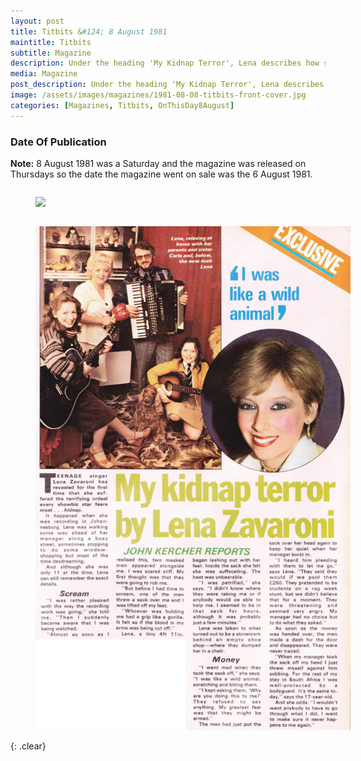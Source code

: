 ```yaml
---
layout: post
title: Titbits &#124; 8 August 1981
maintitle: Titbits
subtitle: Magazine
description: Under the heading 'My Kidnap Terror', Lena describes how she was abducted by students in Johannesburg during rag week. She tells how her manager paid a £250 ransom for her release.
media: Magazine
post_description: Under the heading 'My Kidnap Terror', Lena describes how she was abducted by students in Johannesburg during rag week. She tells how her manager paid a £250 ransom for her release.
image: /assets/images/magazines/1981-08-08-titbits-front-cover.jpg
categories: [Magazines, Titbits, OnThisDay8August]
---
```


### Date Of Publication
**Note:** 8 August 1981 was a Saturday and the magazine was released on Thursdays so the date the magazine went on sale was the 6 August 1981.

<figure class="fig1">
<a href="/assets/images/magazines/1981-08-08-titbits-front-cover.jpg"><img src="/assets/images/magazines/1981-08-08-titbits-front-cover.jpg" class="full-width zoom-in"></a>
</figure>

<figure class="fig2">
<a href="/assets/images/magazines/1981-08-08-titbits-inside.png"><img src="/assets/images/magazines/1981-08-08-titbits-inside.png" class="full-width zoom-in"></a>
</figure>

<br />{: .clear}

<style>
.dt-published {display: none;}

.post-meta:after {content: "Week Ending 8 August 1981";}

.fig1 {float:left; width:49%;}

.fig2 {float:right; width:49%;}

.fig3 {float:right; width:100%;}

figcaption {float:left; width:100%;}

@media screen and (orientation:portrait) {
.fig1, .fig2 {float:left; width:100%;}
figcaption {float:left; width:100%; margin-bottom: 10px;}
}
</style>

